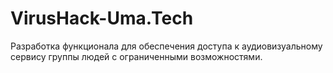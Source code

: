 # VirusHack-Uma.Tech
Разработка функционала для обеспечения доступа к аудиовизуальному сервису группы людей с ограниченными возможностями.
